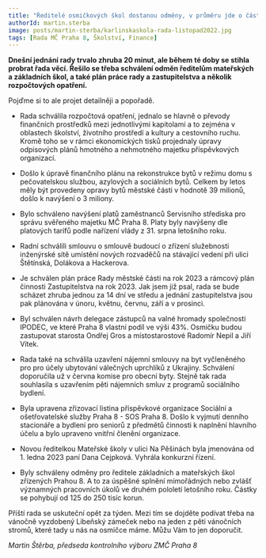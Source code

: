 ```yaml
---
title: "Ředitelé osmičkových škol dostanou odměny, v průměru jde o částky vyšší než 125 tisíc"
authorId: martin.sterba
image: posts/martin-sterba/karlinskaskola-rada-listopad2022.jpg
tags: [Rada MČ Praha 8, Školství, Finance]
---
```


**Dnešní jednání rady trvalo zhruba 20 minut, ale během té doby se stihla probrat řada věcí. Řešilo se třeba schválení odměn ředitelům mateřských a základních škol, a také plán práce rady a zastupitelstva a několik rozpočtových opatření.**

Pojďme si to ale projet detailněji a popořadě.

- Rada schválila rozpočtová opatření, jednalo se hlavně o převody finančních prostředků mezi jednotlivými kapitolami a to zejména v oblastech školství, životního prostředí a kultury a cestovního ruchu. Kromě toho se v rámci ekonomických tisků projednaly úpravy odpisových plánů hmotného a nehmotného majetku příspěvkových organizací.

- Došlo k úpravě finančního plánu na rekonstrukce bytů v režimu domu s pečovatelskou službou, azylových a sociálních bytů. Celkem by letos měly být provedeny opravy bytů městské části v hodnotě 39 milionů, došlo k navýšení o 3 miliony.

- Bylo schváleno navýšení platů zaměstnanců Servisního střediska pro správu svěřeného majetku MČ Praha 8. Platy byly navýšeny dle platových tarifů podle nařízení vlády z 31. srpna letošního roku.

- Radní schválili smlouvu o smlouvě budoucí o zřízení služebnosti inženýrské sítě umístění nových rozvaděčů na stávající vedení při ulici Štětínská, Dolákova a Hackerova.

- Je schválen plán práce Rady městské části na rok 2023 a rámcový plán činnosti Zastupitelstva na rok 2023. Jak jsem již psal, rada se bude scházet zhruba jednou za 14 dní ve středu a jednání zastupitelstva jsou pak plánována v únoru, květnu, červnu, září a v prosinci.

- Byl schválen návrh delegace zástupců na valné hromady společnosti IPODEC, ve které Praha 8 vlastní podíl ve výši 43%. Osmičku budou zastupovat starosta Ondřej Gros a místostarostové Radomír Nepil a Jiří Vítek.

- Rada také na schválila uzavření nájemní smlouvy na byt vyčleněného pro pro účely ubytování válečných uprchlíků z Ukrajiny. Schválení doporučila už v června komise pro obecní byty. Stejně tak rada souhlasila s uzavřením pěti nájemních smluv z programů sociálního bydlení.

- Byla upravena zřizovací listina příspěvkové organizace Sociální a ošetřovatelské služby Praha 8 - SOS Praha 8. Došlo k vyjmutí denního stacionáře a bydlení pro seniorů z předmětů činnosti k naplnění hlavního účelu a bylo upraveno vnitřní členění organizace.

- Novou ředitelkou Mateřské školy v ulici Na Pěšinách byla jmenována od 1. ledna 2023 paní Dana Cejpková. Vyhrála konkurzní řízení.

- Byly schváleny odměny pro ředitele základních a mateřských škol zřízených Prahou 8. A to za úspěšné splnění mimořádných nebo zvlášť významných pracovních úkolů ve druhém pololetí letošního roku. Částky se pohybují od 125 do 250 tisíc korun.

Příští rada se uskuteční opět za týden. Mezi tím se dojděte podívat třeba na vánočně vyzdobený Libeňský zámeček nebo na jeden z pěti vánočních stromů, které tady u nás na osmičce máme. Můžu Vám to jen doporučit.

*Martin Štěrba, předseda kontrolního výboru ZMČ Praha 8*

